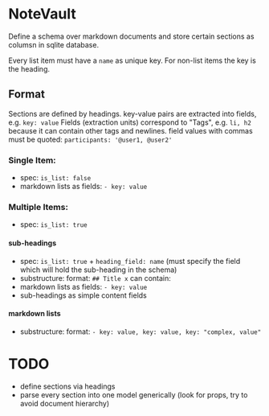 # NoteVault

Define a schema over markdown documents and store certain sections as columsn in sqlite database.

Every list item must have a `name` as unique key. For non-list items the key is the heading.

## Format
Sections are defined by headings.
key-value pairs are extracted into fields, e.g. `key: value`
Fields (extraction units) correspond to "Tags", e.g. `li, h2`
because it can contain other tags and newlines.
field values with commas must be quoted: `participants: '@user1, @user2'`

### Single Item:
- spec: `is_list: false`
- markdown lists as fields: `- key: value`

### Multiple Items:
- spec: `is_list: true`

#### sub-headings
- spec: `is_list: true` + `heading_field: name` (must specify the field which will hold the sub-heading in the schema)
- substructure: format: `## Title x`
can contain:
- markdown lists as fields: `- key: value`
- sub-headings as simple content fields

#### markdown lists
- substructure: format: `- key: value, key: value, key: "complex, value"`


# TODO
- define sections via headings
- parse every section into one model generically (look for props, try to avoid document hierarchy)
